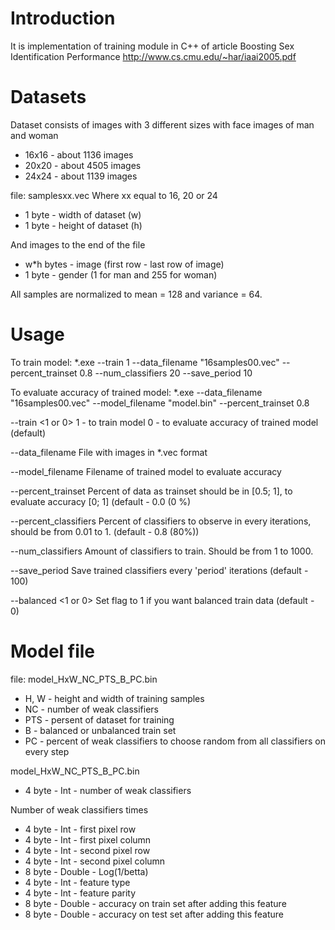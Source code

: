 # Introduction
It is implementation of training module in C++ of article Boosting Sex Identification Performance http://www.cs.cmu.edu/~har/iaai2005.pdf

# Datasets
Dataset consists of images with 3 different sizes with face images of man and woman
* 16x16 - about 1136 images
* 20x20 - about 4505 images
* 24x24 - about 1139 images

file: samplesxx.vec
Where xx equal to 16, 20 or 24

* 1 byte - width of dataset (w)
* 1 byte - height of dataset (h)

And images to the end of the file 

* w*h bytes - image (first row - last row of image)
* 1 byte - gender (1 for man and 255 for woman)


All samples are normalized to mean = 128 and variance = 64.

# Usage
To train model:
*.exe --train 1 --data_filename "16samples00.vec" --percent_trainset 0.8 --num_classifiers 20 --save_period 10

To evaluate accuracy of trained model:
*.exe --data_filename "16samples00.vec" --model_filename "model.bin" --percent_trainset 0.8

--train <1 or 0>
1 - to train model
0 - to evaluate accuracy of trained model (default)

--data_filename <filename> 
File with images in *.vec format

--model_filename <filename> 
Filename of trained model to evaluate accuracy

--percent_trainset <percent>
Percent of data as trainset should be in [0.5; 1],
to evaluate accuracy [0; 1] (default - 0.0 (0 %)

--percent_classifiers <percent>
Percent of classifiers to observe in every iterations,
should be from 0.01 to 1. (default - 0.8 (80%))

--num_classifiers <amount> 
Amount of classifiers to train. Should be from 1 to 1000.

--save_period <period> 
Save trained classifiers every 'period' iterations (default - 100)

--balanced <1 or 0>
Set flag to 1 if you want balanced train data (default - 0)

# Model file
file: model_HxW_NC_PTS_B_PC.bin
* H, W - height and width of training samples
* NC - number of weak classifiers
* PTS - persent of dataset for training
* B - balanced or unbalanced train set
* PC - percent of weak classifiers to choose random from all classifiers on every step

model_HxW_NC_PTS_B_PC.bin
* 4 byte - Int - number of weak classifiers

Number of weak classifiers times

* 4 byte - Int - first pixel row
* 4 byte - Int - first pixel column
* 4 byte - Int - second pixel row
* 4 byte - Int - second pixel column
* 8 byte - Double - Log(1/betta)
* 4 byte - Int - feature type
* 4 byte - Int - feature parity
* 8 byte - Double - accuracy on train set after adding this feature
* 8 byte - Double - accuracy on test set after adding this feature